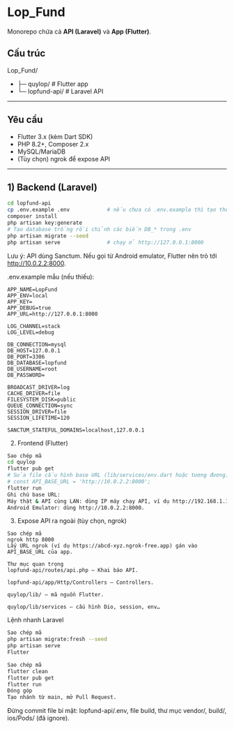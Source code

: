# Lop_Fund

Monorepo chứa cả **API (Laravel)** và **App (Flutter)**.

## Cấu trúc
Lop_Fund/
-  ├─ quylop/ # Flutter app
-  └─ lopfund-api/ # Laravel API
---

## Yêu cầu
- Flutter 3.x (kèm Dart SDK)
- PHP 8.2+, Composer 2.x
- MySQL/MariaDB
- (Tùy chọn) ngrok để expose API

---

## 1) Backend (Laravel)

```bash
cd lopfund-api
cp .env.example .env            # nếu chưa có .env.example thì tạo theo mẫu bên dưới
composer install
php artisan key:generate
# Tạo database trống rồi chỉnh các biến DB_* trong .env
php artisan migrate --seed
php artisan serve               # chạy ở http://127.0.0.1:8000
```
Lưu ý: API dùng Sanctum. Nếu gọi từ Android emulator, Flutter nên trỏ tới http://10.0.2.2:8000.

.env.example mẫu (nếu thiếu):
```
APP_NAME=LopFund
APP_ENV=local
APP_KEY=
APP_DEBUG=true
APP_URL=http://127.0.0.1:8000

LOG_CHANNEL=stack
LOG_LEVEL=debug

DB_CONNECTION=mysql
DB_HOST=127.0.0.1
DB_PORT=3306
DB_DATABASE=lopfund
DB_USERNAME=root
DB_PASSWORD=

BROADCAST_DRIVER=log
CACHE_DRIVER=file
FILESYSTEM_DISK=public
QUEUE_CONNECTION=sync
SESSION_DRIVER=file
SESSION_LIFETIME=120

SANCTUM_STATEFUL_DOMAINS=localhost,127.0.0.1
```
2) Frontend (Flutter)

```bash
Sao chép mã
cd quylop
flutter pub get
# Sửa file cấu hình base URL (lib/services/env.dart hoặc tương đương) thành:
# const API_BASE_URL = 'http://10.0.2.2:8000';
flutter run
Ghi chú base URL:
Máy thật & API cùng LAN: dùng IP máy chạy API, ví dụ http://192.168.1.10:8000.
Android Emulator: dùng http://10.0.2.2:8000.
```
3) Expose API ra ngoài (tùy chọn, ngrok)
```
Sao chép mã
ngrok http 8000
Lấy URL ngrok (ví dụ https://abcd-xyz.ngrok-free.app) gán vào API_BASE_URL của app.

Thư mục quan trọng
lopfund-api/routes/api.php – Khai báo API.

lopfund-api/app/Http/Controllers – Controllers.

quylop/lib/ – mã nguồn Flutter.

quylop/lib/services – cấu hình Dio, session, env…
```
Lệnh nhanh
Laravel

```bash
Sao chép mã
php artisan migrate:fresh --seed
php artisan serve
Flutter
```
```bash
Sao chép mã
flutter clean
flutter pub get
flutter run
Đóng góp
Tạo nhánh từ main, mở Pull Request.
```
Đừng commit file bí mật: lopfund-api/.env, file build, thư mục vendor/, build/, ios/Pods/ (đã ignore).
